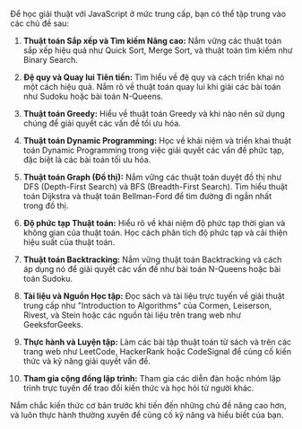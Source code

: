 Để học giải thuật với JavaScript ở mức trung cấp, bạn có thể tập trung vào các chủ đề sau:

1. **Thuật toán Sắp xếp và Tìm kiếm Nâng cao:** Nắm vững các thuật toán sắp xếp hiệu quả như Quick Sort, Merge Sort, và thuật toán tìm kiếm như Binary Search.

2. **Đệ quy và Quay lui Tiên tiến:** Tìm hiểu về đệ quy và cách triển khai nó một cách hiệu quả. Nắm rõ về thuật toán quay lui khi giải các bài toán như Sudoku hoặc bài toán N-Queens.

3. **Thuật toán Greedy:** Hiểu về thuật toán Greedy và khi nào nên sử dụng chúng để giải quyết các vấn đề tối ưu hóa.

4. **Thuật toán Dynamic Programming:** Học về khái niệm và triển khai thuật toán Dynamic Programming trong việc giải quyết các vấn đề phức tạp, đặc biệt là các bài toán tối ưu hóa.

5. **Thuật toán Graph (Đồ thị):** Nắm vững các thuật toán duyệt đồ thị như DFS (Depth-First Search) và BFS (Breadth-First Search). Tìm hiểu thuật toán Dijkstra và thuật toán Bellman-Ford để tìm đường đi ngắn nhất trong đồ thị.

6. **Độ phức tạp Thuật toán:** Hiểu rõ về khái niệm độ phức tạp thời gian và không gian của thuật toán. Học cách phân tích độ phức tạp và cải thiện hiệu suất của thuật toán.

7. **Thuật toán Backtracking:** Nắm vững thuật toán Backtracking và cách áp dụng nó để giải quyết các vấn đề như bài toán N-Queens hoặc bài toán Sudoku.

8. **Tài liệu và Nguồn Học tập:** Đọc sách và tài liệu trực tuyến về giải thuật trung cấp như "Introduction to Algorithms" của Cormen, Leiserson, Rivest, và Stein hoặc các nguồn tài liệu trên trang web như GeeksforGeeks.

9. **Thực hành và Luyện tập:** Làm các bài tập thuật toán từ sách và trên các trang web như LeetCode, HackerRank hoặc CodeSignal để củng cố kiến thức và kỹ năng giải quyết vấn đề.

10. **Tham gia cộng đồng lập trình:** Tham gia các diễn đàn hoặc nhóm lập trình trực tuyến để trao đổi kiến thức và học hỏi từ người khác.

Nắm chắc kiến thức cơ bản trước khi tiến đến những chủ đề nâng cao hơn, và luôn thực hành thường xuyên để củng cố kỹ năng và hiểu biết của bạn.
